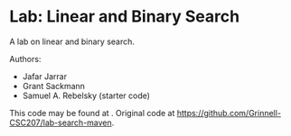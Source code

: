 # Lab: Linear and Binary Search

A lab on linear and binary search.

Authors:

* Jafar Jarrar
* Grant Sackmann
* Samuel A. Rebelsky (starter code)

This code may be found at <INSERT-URL>. Original code at <https://github.com/Grinnell-CSC207/lab-search-maven>.
